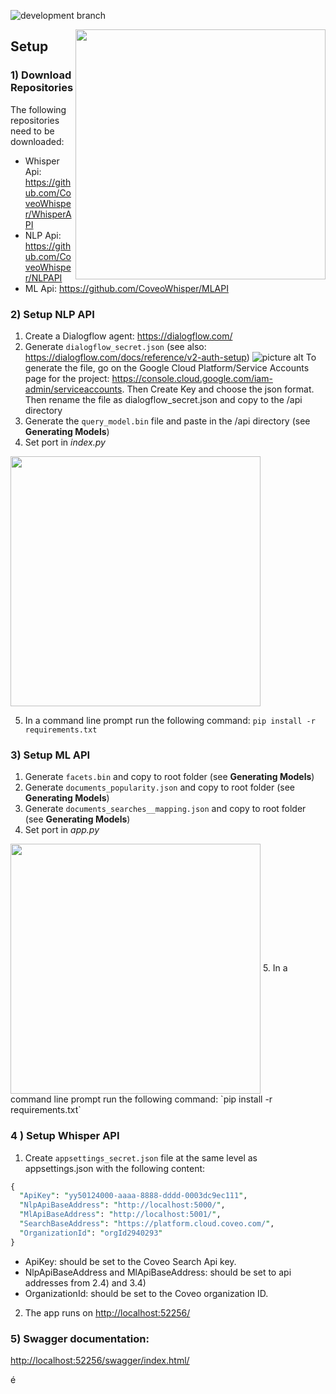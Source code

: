 ![development branch](https://travis-ci.org/CoveoWhisper/WhisperAPI.svg?branch=development)

<img src="https://i.imgur.com/CJq5KRm.png" width="400" align="right">

## Setup
### 1) Download Repositories
The following repositories need to be downloaded:

* Whisper Api: <https://github.com/CoveoWhisper/WhisperAPI>
* NLP Api: <https://github.com/CoveoWhisper/NLPAPI>
* ML Api: <https://github.com/CoveoWhisper/MLAPI>

### 2) Setup NLP API
1. Create a Dialogflow agent: <https://dialogflow.com/>
2. Generate `dialogflow_secret.json` (see also: <https://dialogflow.com/docs/reference/v2-auth-setup>)
![picture alt](https://i.imgur.com/Wcff3l5.png)
    To generate the file, go on the Google Cloud Platform/Service Accounts page for the project:              <https://console.cloud.google.com/iam-admin/serviceaccounts>. Then Create Key and choose the json format. Then rename the file as   dialogflow_secret.json and copy to the /api directory
3. Generate the  `query_model.bin` file and paste in the /api directory (see **Generating Models**)
4. Set port in  _index.py_
<img src="https://i.imgur.com/6MGEx1t.png" width="400" align="center">

5. In a command line prompt run the following command: `pip install -r requirements.txt`

### 3) Setup ML API
1. Generate `facets.bin` and copy to root folder (see **Generating Models**)
2. Generate `documents_popularity.json` and copy to root folder (see **Generating Models**)
3. Generate `documents_searches__mapping.json` and copy to root folder (see **Generating Models**)
4. Set port in _app.py_
<img src="https://i.imgur.com/ABTdoVr.png" width="400" align="center">
5. In a command line prompt run the following command: `pip install -r requirements.txt`

### 4 ) Setup Whisper API
1. Create `appsettings_secret.json` file at the same level as appsettings.json with the following content:
		
```Perl
{
  "ApiKey": "yy50124000-aaaa-8888-dddd-0003dc9ec111",
  "NlpApiBaseAddress": "http://localhost:5000/", 
  "MlApiBaseAddress": "http://localhost:5001/",
  "SearchBaseAddress": "https://platform.cloud.coveo.com/",
  "OrganizationId": "orgId2940293"
}
```

* ApiKey: should be set to the Coveo Search Api key.
* NlpApiBaseAddress and MlApiBaseAddress: should be set to api addresses from 2.4) and 3.4)
* OrganizationId: should be set to the Coveo organization ID.

2. The app runs on <http://localhost:52256/>

### 5) Swagger documentation:
<http://localhost:52256/swagger/index.html/>
	
é
